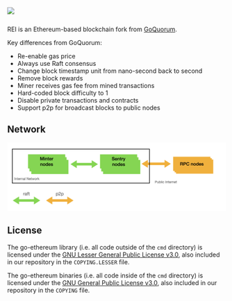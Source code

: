 # <img src="https://raw.githubusercontent.com/moonrhythm/rei/master/logo.svg" width="300"/>

REI is an Ethereum-based blockchain fork from [GoQuorum](https://github.com/ConsenSys/quorum).

Key differences from GoQuorum:

- Re-enable gas price
- Always use Raft consensus
- Change block timestamp unit from nano-second back to second
- Remove block rewards
- Miner receives gas fee from mined transactions
- Hard-coded block difficulty to 1
- Disable private transactions and contracts
- Support p2p for broadcast blocks to public nodes

## Network

![network.png](./docs/network.png)

## License

The go-ethereum library (i.e. all code outside of the `cmd` directory) is licensed under the
[GNU Lesser General Public License v3.0](https://www.gnu.org/licenses/lgpl-3.0.en.html), also
included in our repository in the `COPYING.LESSER` file.

The go-ethereum binaries (i.e. all code inside of the `cmd` directory) is licensed under the
[GNU General Public License v3.0](https://www.gnu.org/licenses/gpl-3.0.en.html), also included
in our repository in the `COPYING` file.
